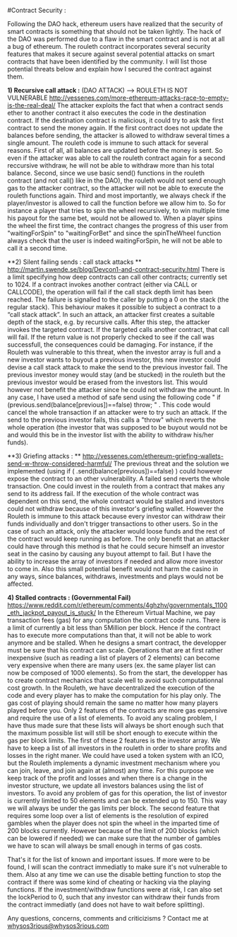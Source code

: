 #Contract Security :

Following the DAO hack, ethereum users have realized that the security of smart contracts is something that should not be taken lightly. The hack of the DAO was performed due to a flaw in the smart contract and is not at all a bug of ethereum. The rouleth contract incorporates several security features that makes it secure against several potential attacks on smart contracts that have been identified by the community. I will list those potential threats below and explain how I secured the contract against them.

**1) Recursive call attack :** (DAO ATTACK) --> ROULETH IS NOT VULNERABLE
http://vessenes.com/more-ethereum-attacks-race-to-empty-is-the-real-deal/ The attacker exploits the fact that when a contract sends ether to another contract it also executes the code in the destination contract. If the destination contract is malicious, it could try to ask the first contract to send the money again. If the first contract does not update the balances before sending, the attacker is allowed to withdraw several times a single amount. The rouleth code is immune to such attack for several reasons. First of all, all balances are updated before the money is sent. So even if the attacker was able to call the rouleth contract again for a second reccursive withdraw, he will not be able to withdraw more than his total balance. Second, since we use basic send() functions in the rouleth contract (and not call() like in the DAO), the rouleth would not send enough gas to the attacker contract, so the attacker will not be able to execute the rouleth functions again. Third and most importantly, we always check if the player/investor is allowed to call the function before we allow him to. So for instance a player that tries to spin the wheel recursively, to win multiple time his payout for the same bet, would not be allowed to. When a player spins the wheel the first time, the contract changes the progress of this user from "waitingForSpin" to "waitingForBet" and since the spinTheWheel function always check that the user is indeed waitingForSpin, he will not be able to call it a second time.

**2) Silent failing sends : call stack attacks **
http://martin.swende.se/blog/Devcon1-and-contract-security.html There is a limit specifying how deep contracts can call other contracts; currently set to 1024. If a contract invokes another contract (either via CALL or CALLCODE), the operation will fail if the call stack depth limit has been reached. The failure is signalled to the caller by putting a 0 on the stack (the regular stack). This behaviour makes it possible to subject a contract to a “call stack attack”. In such an attack, an attacker first creates a suitable depth of the stack, e.g. by recursive calls. After this step, the attacker invokes the targeted contract. If the targeted calls another contract, that call will fail. If the return value is not properly checked to see if the call was successfull, the consequences could be damaging. For instance, if the Rouleth was vulnerable to this threat, when the investor array is full and a new investor wants to buyout a previous investor, this new investor could devise a call stack attack to make the send to the previous investor fail. The previous investor money would stay (and be stucked) in the rouleth but the previous investor would be erased from the investors list. This would however not benefit the attacker since he could not withdraw the amount. In any case, I have used a method of safe send using the following code " if (previous.send(balance[previous])==false) throw; " . This code would cancel the whole transaction if an attacker were to try such an attack. If the send to the previous investor fails, this calls a "throw" which reverts the whole operation (the investor that was supposed to be buyout would not be and would this be in the investor list with the ability to withdraw his/her funds).

**3) Griefing attacks : **
http://vessenes.com/ethereum-griefing-wallets-send-w-throw-considered-harmful/ The previous threat and the solution we implemented (using if ( .send(balance[previous])==false) ) could however expose the contract to an other vulnerability. A failed send reverts the whole transaction. One could invest in the rouleth from a contract that makes any send to its address fail. If the execution of the whole contract was dependent on this send, the whole contract would be stalled and investors could not withdraw because of this investor's griefing wallet. However the Rouleth is immune to this attack because every investor can withdraw their funds individually and don't trigger transactions to other users. So in the case of such an attack, only the attacker would loose funds and the rest of the contract would keep running as before. The only benefit that an attacker could have through this method is that he could secure himself an investor seat in the casino by causing any buyout attempt to fail. But I have the ability to increase the array of investors if needed and allow more investor to come in. Also this small potential benefit would not harm the casino in any ways, since balances, withdraws, investments and plays would not be affected.

**4) Stalled contracts : (Governmental Fail)**
https://www.reddit.com/r/ethereum/comments/4ghzhv/governmentals_1100_eth_jackpot_payout_is_stuck/ In the Ethereum Virtual Machine, we pay transaction fees (gas) for any computation the contract code runs. There is a limit of currently a bit less than 5Million per block. Hence if the contract has to execute more computations than that, it will not be able to work anymore and be stalled. When he designs a smart contract, the developper must be sure that his contract can scale. Operations that are at first rather inexpensive (such as reading a list of players of 2 elements) can become very expensive when there are many users (ex. the same player list can now be composed of 1000 elements). So from the start, the developper has to create contract mechanics that scale well to avoid such computationnal cost growth. In the Rouleth, we have decentralized the execution of the code and every player has to make the computation for his play only. The gas cost of playing should remain the same no matter how many players played before you. Only 2 features of the contracts are more gas expensive and require the use of a list of elements. To avoid any scaling problem, I have thus made sure that these lists will always be short enough such that the maximum possible list will still be short enough to execute within the gas per block limits. The first of these 2 features is the investor array. We have to keep a list of all investors in the rouleth in order to share profits and losses in the right maner. We could have used a token system with an ICO, but the Rouleth implements a dynamic investment mechanism where you can join, leave, and join again at (almost) any time. For this purpose we keep track of the profit and losses and when there is a change in the investor structure, we update all investors balances using the list of investors. To avoid any problem of gas for this operation, the list of investor is currently limited to 50 elements and can be extended up to 150. This way we will always be under the gas limits per block. The second feature that requires some loop over a list of elements is the resolution of expired gambles when the player does not spin the wheel in the imparted time of 200 blocks currently. However because of the limit of 200 blocks (which can be lowered if needed) we can make sure that the number of gambles we have to scan will always be small enough in terms of gas costs.

That's it for the list of known and important issues. If more were to be found, I will scan the contract immediatly to make sure it's not vulnerable to them. Also at any time we can use the disable betting function to stop the contract if there was some kind of cheating or hacking via the playing functions. If the investment/withdraw functions were at risk, I can also set the lockPeriod to 0, such that any investor can withdraw their funds from the contract immediatly (and does not have to wait before splitting).

Any questions, concerns, comments and criticizisms ? Contact me at whysos3rious@whysos3rious.com
